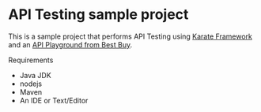 # API Testing sample project

This is a sample project that performs API Testing using [Karate Framework](https://github.com/intuit/karate) and an [API Playground from Best Buy](https://github.com/bestbuy/api-playground/#getting-started).
  
Requirements
  
* Java JDK
* nodejs
* Maven
* An IDE or Text/Editor